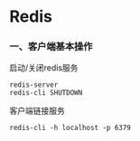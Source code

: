 # Redis

### 一、客户端基本操作

启动/关闭redis服务

```shell
redis-server
redis-cli SHUTDOWN
```

客户端链接服务

```
redis-cli -h localhost -p 6379
```

